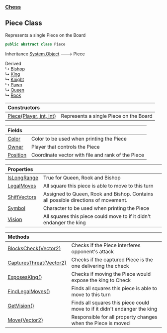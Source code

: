 ### [Chess](Chess.md 'Chess')

## Piece Class

Represents a single Piece on the Board

```csharp
public abstract class Piece
```

Inheritance [System.Object](https://docs.microsoft.com/en-us/dotnet/api/System.Object 'System.Object') &#129106; Piece

Derived  
&#8627; [Bishop](Chess.Bishop.md 'Chess.Bishop')  
&#8627; [King](Chess.King.md 'Chess.King')  
&#8627; [Knight](Chess.Knight.md 'Chess.Knight')  
&#8627; [Pawn](Chess.Pawn.md 'Chess.Pawn')  
&#8627; [Queen](Chess.Queen.md 'Chess.Queen')  
&#8627; [Rook](Chess.Rook.md 'Chess.Rook')

| Constructors | |
| :--- | :--- |
| [Piece(Player, int, int)](Chess.Piece.Piece(Chess.Player,int,int).md 'Chess.Piece.Piece(Chess.Player, int, int)') | Represents a single Piece on the Board |

| Fields | |
| :--- | :--- |
| [Color](Chess.Piece.Color.md 'Chess.Piece.Color') | Color to be used when printing the Piece |
| [Owner](Chess.Piece.Owner.md 'Chess.Piece.Owner') | Player that controls the Piece |
| [Position](Chess.Piece.Position.md 'Chess.Piece.Position') | Coordinate vector with file and rank of the Piece |

| Properties | |
| :--- | :--- |
| [IsLongRange](Chess.Piece.IsLongRange.md 'Chess.Piece.IsLongRange') | True for Queen, Rook and Bishop |
| [LegalMoves](Chess.Piece.LegalMoves.md 'Chess.Piece.LegalMoves') | All square this piece is able to move to this turn |
| [ShiftVectors](Chess.Piece.ShiftVectors.md 'Chess.Piece.ShiftVectors') | Assigned to Queen, Rook and Bishop. Contains all possible directions of movement. |
| [Symbol](Chess.Piece.Symbol.md 'Chess.Piece.Symbol') | Character to be used when printing the Piece |
| [Vision](Chess.Piece.Vision.md 'Chess.Piece.Vision') | All squares this piece could move to if it didn't endanger the king |

| Methods | |
| :--- | :--- |
| [BlocksCheck(Vector2)](Chess.Piece.BlocksCheck(System.Numerics.Vector2).md 'Chess.Piece.BlocksCheck(System.Numerics.Vector2)') | Checks if the Piece interferes opponent's attack |
| [CapturesThreat(Vector2)](Chess.Piece.CapturesThreat(System.Numerics.Vector2).md 'Chess.Piece.CapturesThreat(System.Numerics.Vector2)') | Checks if the captured Piece is the one delivering the check |
| [ExposesKing()](Chess.Piece.ExposesKing().md 'Chess.Piece.ExposesKing()') | Checks if moving the Piece would expose the king to Check |
| [FindLegalMoves()](Chess.Piece.FindLegalMoves().md 'Chess.Piece.FindLegalMoves()') | Finds all squares this piece is able to move to this turn |
| [GetVision()](Chess.Piece.GetVision().md 'Chess.Piece.GetVision()') | Finds all squares this piece could move to if it didn't endanger the king |
| [Move(Vector2)](Chess.Piece.Move(System.Numerics.Vector2).md 'Chess.Piece.Move(System.Numerics.Vector2)') | Responsible for all property changes when the Piece is moved |
